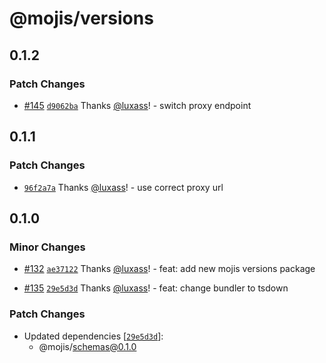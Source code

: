 # @mojis/versions

## 0.1.2

### Patch Changes

- [#145](https://github.com/mojisdev/mojis/pull/145) [`d9062ba`](https://github.com/mojisdev/mojis/commit/d9062ba51fbba3753af1c5a3798293ad9e474c87) Thanks [@luxass](https://github.com/luxass)! - switch proxy endpoint

## 0.1.1

### Patch Changes

- [`96f2a7a`](https://github.com/mojisdev/mojis/commit/96f2a7ab1513d91e12e9132cca542476cb923e81) Thanks [@luxass](https://github.com/luxass)! - use correct proxy url

## 0.1.0

### Minor Changes

- [#132](https://github.com/mojisdev/mojis/pull/132) [`ae37122`](https://github.com/mojisdev/mojis/commit/ae371225974c046a2c1536b2b4e6ac9212ef11ac) Thanks [@luxass](https://github.com/luxass)! - feat: add new mojis versions package

- [#135](https://github.com/mojisdev/mojis/pull/135) [`29e5d3d`](https://github.com/mojisdev/mojis/commit/29e5d3db73a823ae9b613bc6eca893f286d2aec5) Thanks [@luxass](https://github.com/luxass)! - feat: change bundler to tsdown

### Patch Changes

- Updated dependencies [[`29e5d3d`](https://github.com/mojisdev/mojis/commit/29e5d3db73a823ae9b613bc6eca893f286d2aec5)]:
  - @mojis/schemas@0.1.0
